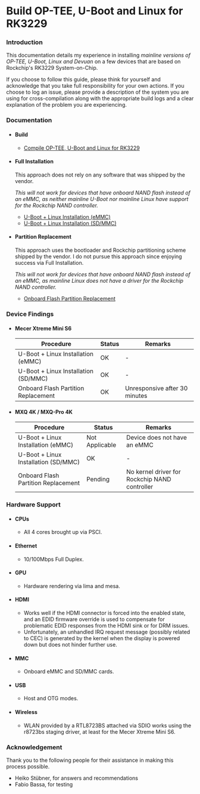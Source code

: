 # Build OP-TEE, U-Boot and Linux for RK3229

### Introduction

This documentation details my experience in installing *mainline versions of OP-TEE, U-Boot, Linux and Devuan* on a few devices that are based on Rockchip's RK3229 System-on-Chip.

If you choose to follow this guide, please think for yourself and acknowledge that you take full responsibility for your own actions. If you choose to log an issue, please provide a description of the system you are using for cross-compilation along with the appropriate build logs and a clear explanation of the problem you are experiencing.


### Documentation

- #### Build

     - [Compile OP-TEE, U-Boot and Linux for RK3229](COMPILE.md)


- #### Full Installation

     This approach does not rely on any software that was shipped by the vendor.

     *This will not work for devices that have onboard NAND flash instead of an eMMC, as neither mainline U-Boot nor mainline Linux have support for the Rockchip NAND controller.*

     - [U-Boot + Linux Installation (eMMC)](EMMC-INSTALL.md)
     - [U-Boot + Linux Installation (SD/MMC)](SDMMC-INSTALL.md)


- #### Partition Replacement

     This approach uses the bootloader and Rockchip partitioning scheme shipped by the vendor. I do not pursue this approach since enjoying success via Full Installation. 

     *This will not work for devices that have onboard NAND flash instead of an eMMC, as mainline Linux does not have a driver for the Rockchip NAND controller.*

     - [Onboard Flash Partition Replacement](PARTITION-REPLACEMENT.md)


### Device Findings

- #### Mecer Xtreme Mini S6
    | Procedure                            | Status  | Remarks                       |
    |--------------------------------------|---------|-------------------------------|
    | U-Boot + Linux Installation (eMMC)   | OK      | -                             |
    | U-Boot + Linux Installation (SD/MMC) | OK      | -                             |
    | Onboard Flash Partition Replacement  | OK      | Unresponsive after 30 minutes |


- #### MXQ 4K / MXQ-Pro 4K
    | Procedure                            | Status         | Remarks                                       |
    |--------------------------------------|----------------|-----------------------------------------------|
    | U-Boot + Linux Installation (eMMC)   | Not Applicable | Device does not have an eMMC                  |
    | U-Boot + Linux Installation (SD/MMC) | OK             | -                                             |
    | Onboard Flash Partition Replacement  | Pending        | No kernel driver for Rockchip NAND controller |


### Hardware Support

- #### CPUs
    - All 4 cores brought up via PSCI.

- #### Ethernet
    - 10/100Mbps Full Duplex.

- #### GPU
    - Hardware rendering via lima and mesa.

- #### HDMI
    - Works well if the HDMI connector is forced into the enabled state, and an EDID firmware override is used to compensate for problematic EDID responses from the HDMI sink or for DRM issues.
    - Unfortunately, an unhandled IRQ request message (possibly related to CEC) is generated by the kernel when the display is powered down but does not hinder further use.

- #### MMC
    - Onboard eMMC and SD/MMC cards.

- #### USB
    - Host and OTG modes.

- #### Wireless
    - WLAN provided by a RTL8723BS attached via SDIO works using the r8723bs staging driver, at least for the Mecer Xtreme Mini S6.


### Acknowledgement

Thank you to the following people for their assistance in making this process possible.

- Heiko Stübner, for answers and recommendations
- Fabio Bassa, for testing
